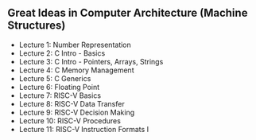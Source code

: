 ## Great Ideas in Computer Architecture (Machine Structures)

- Lecture 1: Number Representation
- Lecture 2: C Intro - Basics
- Lecture 3: C Intro - Pointers, Arrays, Strings
- Lecture 4: C Memory Management
- Lecture 5: C Generics
- Lecture 6: Floating Point
- Lecture 7: RISC-V Basics
- Lecture 8: RISC-V Data Transfer
- Lecture 9: RISC-V Decision Making
- Lecture 10: RISC-V Procedures
- Lecture 11: RISC-V Instruction Formats I
